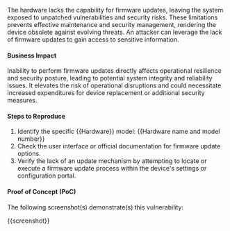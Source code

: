 The hardware lacks the capability for firmware updates, leaving the system exposed to unpatched vulnerabilities and security risks. These limitations prevents effective maintenance and security management, rendering the device obsolete against evolving threats. An attacker can leverage the lack of firmware updates to gain access to sensitive information.

#### Business Impact

Inability to perform firmware updates directly affects operational resilience and security posture, leading to potential system integrity and reliability issues. It elevates the risk of operational disruptions and could necessitate increased expenditures for device replacement or additional security measures.

#### Steps to Reproduce

1. Identify the specific {{Hardware}} model:
{{Hardware name and model number}}
2. Check the user interface or official documentation for firmware update options.
3. Verify the lack of an update mechanism by attempting to locate or execute a firmware update process within the device's settings or configuration portal.

#### Proof of Concept (PoC)

The following screenshot(s) demonstrate(s) this vulnerability:

{{screenshot}}
